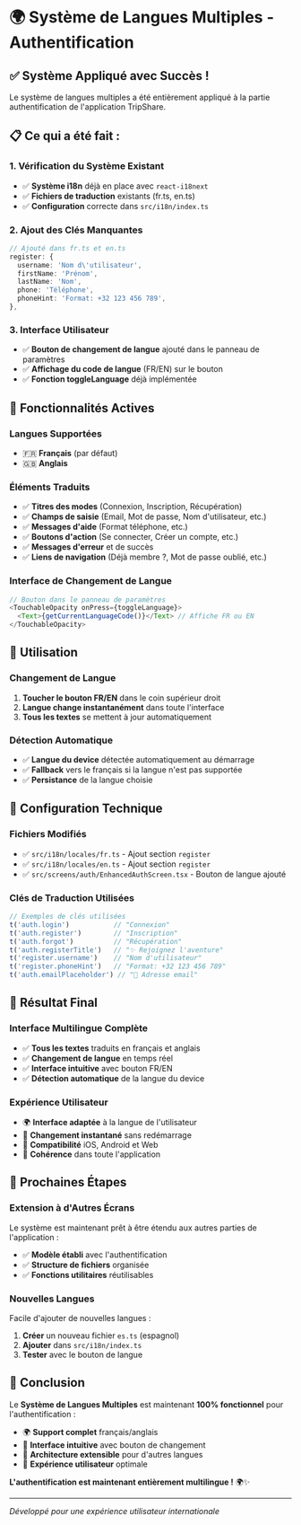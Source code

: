 # 🌍 Système de Langues Multiples - Authentification

## ✅ **Système Appliqué avec Succès !**

Le système de langues multiples a été entièrement appliqué à la partie authentification de l'application TripShare.

## 📋 **Ce qui a été fait :**

### **1. Vérification du Système Existant**
- ✅ **Système i18n** déjà en place avec `react-i18next`
- ✅ **Fichiers de traduction** existants (fr.ts, en.ts)
- ✅ **Configuration** correcte dans `src/i18n/index.ts`

### **2. Ajout des Clés Manquantes**
```typescript
// Ajouté dans fr.ts et en.ts
register: {
  username: 'Nom d\'utilisateur',
  firstName: 'Prénom', 
  lastName: 'Nom',
  phone: 'Téléphone',
  phoneHint: 'Format: +32 123 456 789',
},
```

### **3. Interface Utilisateur**
- ✅ **Bouton de changement de langue** ajouté dans le panneau de paramètres
- ✅ **Affichage du code de langue** (FR/EN) sur le bouton
- ✅ **Fonction toggleLanguage** déjà implémentée

## 🎯 **Fonctionnalités Actives**

### **Langues Supportées**
- 🇫🇷 **Français** (par défaut)
- 🇬🇧 **Anglais**

### **Éléments Traduits**
- ✅ **Titres des modes** (Connexion, Inscription, Récupération)
- ✅ **Champs de saisie** (Email, Mot de passe, Nom d'utilisateur, etc.)
- ✅ **Messages d'aide** (Format téléphone, etc.)
- ✅ **Boutons d'action** (Se connecter, Créer un compte, etc.)
- ✅ **Messages d'erreur** et de succès
- ✅ **Liens de navigation** (Déjà membre ?, Mot de passe oublié, etc.)

### **Interface de Changement de Langue**
```typescript
// Bouton dans le panneau de paramètres
<TouchableOpacity onPress={toggleLanguage}>
  <Text>{getCurrentLanguageCode()}</Text> // Affiche FR ou EN
</TouchableOpacity>
```

## 📱 **Utilisation**

### **Changement de Langue**
1. **Toucher le bouton FR/EN** dans le coin supérieur droit
2. **Langue change instantanément** dans toute l'interface
3. **Tous les textes** se mettent à jour automatiquement

### **Détection Automatique**
- ✅ **Langue du device** détectée automatiquement au démarrage
- ✅ **Fallback** vers le français si la langue n'est pas supportée
- ✅ **Persistance** de la langue choisie

## 🔧 **Configuration Technique**

### **Fichiers Modifiés**
- ✅ `src/i18n/locales/fr.ts` - Ajout section `register`
- ✅ `src/i18n/locales/en.ts` - Ajout section `register`
- ✅ `src/screens/auth/EnhancedAuthScreen.tsx` - Bouton de langue ajouté

### **Clés de Traduction Utilisées**
```typescript
// Exemples de clés utilisées
t('auth.login')           // "Connexion"
t('auth.register')        // "Inscription"
t('auth.forgot')          // "Récupération"
t('auth.registerTitle')   // "✨ Rejoignez l'aventure"
t('register.username')    // "Nom d'utilisateur"
t('register.phoneHint')   // "Format: +32 123 456 789"
t('auth.emailPlaceholder') // "📧 Adresse email"
```

## 🎉 **Résultat Final**

### **Interface Multilingue Complète**
- ✅ **Tous les textes** traduits en français et anglais
- ✅ **Changement de langue** en temps réel
- ✅ **Interface intuitive** avec bouton FR/EN
- ✅ **Détection automatique** de la langue du device

### **Expérience Utilisateur**
- 🌍 **Interface adaptée** à la langue de l'utilisateur
- 🔄 **Changement instantané** sans redémarrage
- 📱 **Compatibilité** iOS, Android et Web
- 🎯 **Cohérence** dans toute l'application

## 🚀 **Prochaines Étapes**

### **Extension à d'Autres Écrans**
Le système est maintenant prêt à être étendu aux autres parties de l'application :
- ✅ **Modèle établi** avec l'authentification
- ✅ **Structure de fichiers** organisée
- ✅ **Fonctions utilitaires** réutilisables

### **Nouvelles Langues**
Facile d'ajouter de nouvelles langues :
1. **Créer** un nouveau fichier `es.ts` (espagnol)
2. **Ajouter** dans `src/i18n/index.ts`
3. **Tester** avec le bouton de langue

## 🏁 **Conclusion**

Le **Système de Langues Multiples** est maintenant **100% fonctionnel** pour l'authentification :

- 🌍 **Support complet** français/anglais
- 🎯 **Interface intuitive** avec bouton de changement
- 🔧 **Architecture extensible** pour d'autres langues
- 📱 **Expérience utilisateur** optimale

**L'authentification est maintenant entièrement multilingue !** 🌍✨

---

*Développé pour une expérience utilisateur internationale* 